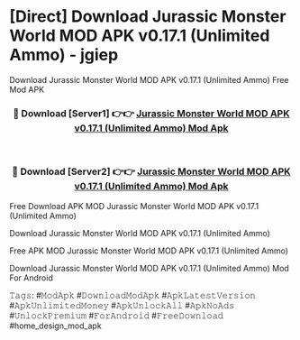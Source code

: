 # [Direct] Download Jurassic Monster World MOD APK v0.17.1 (Unlimited Ammo) - jgiep
Download Jurassic Monster World MOD APK v0.17.1 (Unlimited Ammo) Free Mod APK

<div align="center">
<h3>🔴 Download [Server1] 👉👉 <a href="https://apk-comot.site?title=Jurassic_Monster_World_MOD_APK_v0.17.1_(Unlimited_Ammo)">Jurassic Monster World MOD APK v0.17.1 (Unlimited Ammo) Mod Apk</a></h3><br>

<h3>🔴 Download [Server2] 👉👉 <a href="https://apk-comot.site?title=Jurassic_Monster_World_MOD_APK_v0.17.1_(Unlimited_Ammo)">Jurassic Monster World MOD APK v0.17.1 (Unlimited Ammo) Mod Apk</a></h3>
</div>


Free Download APK MOD Jurassic Monster World MOD APK v0.17.1 (Unlimited Ammo)

Download Jurassic Monster World MOD APK v0.17.1 (Unlimited Ammo) 

Free APK MOD Jurassic Monster World MOD APK v0.17.1 (Unlimited Ammo) 

Download Jurassic Monster World MOD APK v0.17.1 (Unlimited Ammo) Mod For Android

𝚃𝚊𝚐𝚜: #𝙼𝚘𝚍𝙰𝚙𝚔 #𝙳𝚘𝚠𝚗𝚕𝚘𝚊𝚍𝙼𝚘𝚍𝙰𝚙𝚔 #𝙰𝚙𝚔𝙻𝚊𝚝𝚎𝚜𝚝𝚅𝚎𝚛𝚜𝚒𝚘𝚗 #𝙰𝚙𝚔𝚄𝚗𝚕𝚒𝚖𝚒𝚝𝚎𝚍𝙼𝚘𝚗𝚎𝚢 #𝙰𝚙𝚔𝚄𝚗𝚕𝚘𝚌𝚔𝙰𝚕𝚕 #𝙰𝚙𝚔𝙽𝚘𝙰𝚍𝚜 #𝚄𝚗𝚕𝚘𝚌𝚔𝙿𝚛𝚎𝚖𝚒𝚞𝚖 #𝙵𝚘𝚛𝙰𝚗𝚍𝚛𝚘𝚒𝚍 #𝙵𝚛𝚎𝚎𝙳𝚘𝚠𝚗𝚕𝚘𝚊𝚍 #home_design_mod_apk